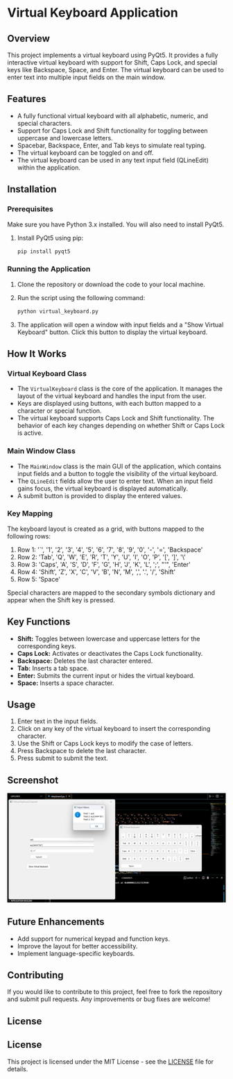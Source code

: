 # Virtual Keyboard Application

## Overview

This project implements a virtual keyboard using PyQt5. It provides a fully interactive virtual keyboard with support for Shift, Caps Lock, and special keys like Backspace, Space, and Enter. The virtual keyboard can be used to enter text into multiple input fields on the main window.

## Features

- A fully functional virtual keyboard with all alphabetic, numeric, and special characters.
- Support for Caps Lock and Shift functionality for toggling between uppercase and lowercase letters.
- Spacebar, Backspace, Enter, and Tab keys to simulate real typing.
- The virtual keyboard can be toggled on and off.
- The virtual keyboard can be used in any text input field (QLineEdit) within the application.

## Installation

### Prerequisites

Make sure you have Python 3.x installed. You will also need to install PyQt5.

1. Install PyQt5 using pip:
    ```bash
    pip install pyqt5
    ```

### Running the Application

1. Clone the repository or download the code to your local machine.
2. Run the script using the following command:
    ```bash
    python virtual_keyboard.py
    ```

3. The application will open a window with input fields and a "Show Virtual Keyboard" button. Click this button to display the virtual keyboard.

## How It Works

### Virtual Keyboard Class

- The `VirtualKeyboard` class is the core of the application. It manages the layout of the virtual keyboard and handles the input from the user.
- Keys are displayed using buttons, with each button mapped to a character or special function.
- The virtual keyboard supports Caps Lock and Shift functionality. The behavior of each key changes depending on whether Shift or Caps Lock is active.

### Main Window Class

- The `MainWindow` class is the main GUI of the application, which contains input fields and a button to toggle the visibility of the virtual keyboard.
- The `QLineEdit` fields allow the user to enter text. When an input field gains focus, the virtual keyboard is displayed automatically.
- A submit button is provided to display the entered values.

### Key Mapping

The keyboard layout is created as a grid, with buttons mapped to the following rows:

1. Row 1: '`', '1', '2', '3', '4', '5', '6', '7', '8', '9', '0', '-', '=', 'Backspace'
2. Row 2: 'Tab', 'Q', 'W', 'E', 'R', 'T', 'Y', 'U', 'I', 'O', 'P', '[', ']', '\\'
3. Row 3: 'Caps', 'A', 'S', 'D', 'F', 'G', 'H', 'J', 'K', 'L', ';', "'", 'Enter'
4. Row 4: 'Shift', 'Z', 'X', 'C', 'V', 'B', 'N', 'M', ',', '.', '/', 'Shift'
5. Row 5: 'Space'

Special characters are mapped to the secondary symbols dictionary and appear when the Shift key is pressed.

## Key Functions

- **Shift:** Toggles between lowercase and uppercase letters for the corresponding keys.
- **Caps Lock:** Activates or deactivates the Caps Lock functionality.
- **Backspace:** Deletes the last character entered.
- **Tab:** Inserts a tab space.
- **Enter:** Submits the current input or hides the virtual keyboard.
- **Space:** Inserts a space character.

## Usage

1. Enter text in the input fields.
2. Click on any key of the virtual keyboard to insert the corresponding character.
3. Use the Shift or Caps Lock keys to modify the case of letters.
4. Press Backspace to delete the last character.
5. Press submit to submit the text.

## Screenshot

![Screenshot](image.png)

## Future Enhancements

- Add support for numerical keypad and function keys.
- Improve the layout for better accessibility.
- Implement language-specific keyboards.

## Contributing

If you would like to contribute to this project, feel free to fork the repository and submit pull requests. Any improvements or bug fixes are welcome!

## License

## License

This project is licensed under the MIT License - see the [LICENSE](license) file for details.
